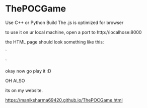 # ThePOCGame

Use C++ or Python Build
The .js is optimized for browser

to use it on ur local machine,
open a port to http://localhose:8000

the HTML page should look something like this:

`<!DOCTYPE html>
<html lang="en">
<head>
    <meta charset="UTF-8">
    <meta name="viewport" content="width=device-width, initial-scale=1.0">
    <title>The POC Game</title>
</head>
<body>
    <script type="module" src="ThePOCGame.js"></script>
</body>
</html>`

okay now go play it :D

OH ALSO

its on my website.

https://maniksharma69420.github.io/ThePOCGame.html
